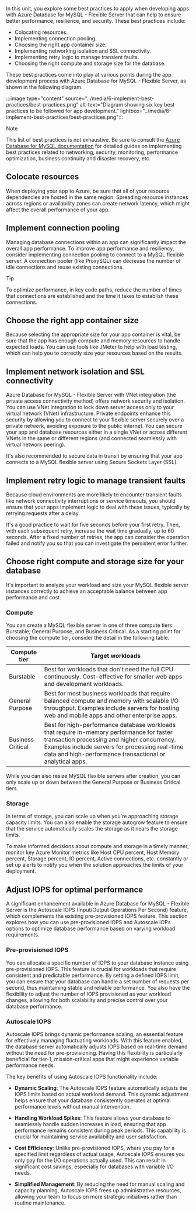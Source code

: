 In this unit, you explore some best practices to apply when developing apps with Azure Database for MySQL - Flexible Server that can help to ensure better performance, resilience, and security. These best practices include:

- Colocating resources.
- Implementing connection pooling.
- Choosing the right app container size.
- Implementing networking isolation and SSL connectivity.
- Implementing retry logic to manage transient faults.
- Choosing the right compute and storage size for the database.

These best practices come into play at various points during the app development process with Azure Database for MySQL - Flexible Server, as shown in the following diagram.

:::image type="content" source="../media/6-implement-best-practices/best-practices.png" alt-text="Diagram showing six key best practices to be followed for app development." lightbox="../media/6-implement-best-practices/best-practices.png":::

> [!NOTE]  
> This list of best practices is not exhaustive. Be sure to consult the [Azure Database for MySQL documentation](https://aka.ms/mysqldocs) for detailed guides on implementing best practices related to networking, security, monitoring, performance optimization, business continuity and disaster recovery, etc.

## Colocate resources

When deploying your app to Azure, be sure that all of your resource dependencies are hosted in the same region. Spreading resource instances across regions or availability zones can create network latency, which might affect the overall performance of your app.

## Implement connection pooling

Managing database connections within an app can significantly impact the overall app performance. To improve app performance and resiliency, consider implementing connection pooling to connect to a MySQL flexible server. A connection pooler (like ProxySQL) can decrease the number of idle connections and reuse existing connections.

> [!TIP]  
> To optimize performance, in key code paths, reduce the number of times that connections are established and the time it takes to establish these connections.

## Choose the right app container size

Because selecting the appropriate size for your app container is vital, be sure that the app has enough compute and memory resources to handle expected loads. You can use tools like JMeter to help with load testing, which can help you to correctly size your resources based on the results.

## Implement network isolation and SSL connectivity

Azure Database for MySQL - Flexible Server with VNet integration (the private access connectivity method) offers network security and isolation. You can use VNet integration to lock down server access only to your virtual network (VNet) infrastructure. Private endpoints enhance this security by allowing you to connect to your flexible server securely over a private network, avoiding exposure to the public internet. You can secure your app and database resources either in a single VNet or across different VNets in the same or different regions (and connected seamlessly with virtual network peering).

It's also recommended to secure data in transit by ensuring that your app connects to a MySQL flexible server using Secure Sockets Layer (SSL).

## Implement retry logic to manage transient faults

Because cloud environments are more likely to encounter transient faults like network connectivity interruptions or service timeouts, you should ensure that your apps implement logic to deal with these issues, typically by retrying requests after a delay.

It's a good practice to wait for five seconds before your first retry. Then, with each subsequent retry, increase the wait time gradually, up to 60 seconds. After a fixed number of retries, the app can consider the operation failed and notify you so that you can investigate the persistent error further.

## Choose right compute and storage size for your database

It's important to analyze your workload and size your MySQL flexible server instances correctly to achieve an acceptable balance between app performance and cost.

### Compute

You can create a MySQL flexible server in one of three compute tiers: Burstable, General Purpose, and Business Critical. As a starting point for choosing the compute tier, consider the detail in the following table.

| Compute tier | Target workloads |
| --- | --- |
| Burstable | Best for workloads that don't need the full CPU continuously. Cost-effective for smaller web apps and development workloads. |
| General Purpose | Best for most business workloads that require balanced compute and memory with scalable I/O throughput. Examples include servers for hosting web and mobile apps and other enterprise apps. |
| Business Critical | Best for high-performance database workloads that require in-memory performance for faster transaction processing and higher concurrency. Examples include servers for processing real-time data and high-performance transactional or analytical apps. |

While you can also resize MySQL flexible servers after creation, you can only scale up or down between the General Purpose or Business Critical tiers.

### Storage

In terms of storage, you can scale up when you're approaching storage capacity limits. You can also enable the storage autogrow feature to ensure that the service automatically scales the storage as it nears the storage limits.

To make informed decisions about compute and storage in a timely manner, monitor key Azure Monitor metrics like Host CPU percent, Host Memory percent, Storage percent, IO percent, Active connections, etc. constantly or set up alerts to notify you when the solution approaches the limits of your deployment.

## Adjust IOPS for optimal performance

A significant enhancement available in Azure Database for MySQL - Flexible Server is the Autoscale IOPS (Input/Output Operations Per Second) feature, which complements the existing pre-provisioned IOPS feature. This section explores how you can use pre-provisioned IOPS and Autoscale IOPs options to optimize database performance based on varying workload requirements.

### Pre-provisioned IOPS

You can allocate a specific number of IOPS to your database instance using pre-provisioned IOPS. This feature is crucial for workloads that require consistent and predictable performance. By setting a defined IOPS limit, you can ensure that your database can handle a set number of requests per second, thus maintaining stable and reliable performance. You also have the flexibility to adjust the number of IOPS provisioned as your workload changes, allowing for both scalability and precise control over your database performance.

### Autoscale IOPS

Autoscale IOPS brings dynamic performance scaling, an essential feature for effectively managing fluctuating workloads. With this feature enabled, the database server automatically adjusts IOPS based on real-time demand without the need for pre-provisioning. Having this flexibility is particularly beneficial for tier-1, mission-critical apps that might experience variable performance needs.

The key benefits of using Autoscale IOPS functionality include:

- **Dynamic Scaling**: The Autoscale IOPS feature automatically adjusts the IOPS limits based on actual workload demand. This dynamic adjustment helps ensure that your database consistently operates at optimal performance levels without manual intervention.

- **Handling Workload Spikes**: This feature allows your database to seamlessly handle sudden increases in load, ensuring that app performance remains consistent during peak periods. This capability is crucial for maintaining service availability and user satisfaction.

- **Cost Efficiency**: Unlike pre-provisioned IOPS, where you pay for a specified limit regardless of actual usage, Autoscale IOPS ensures you only pay for the I/O operations actually used. This can result in significant cost savings, especially for databases with variable I/O needs.

- **Simplified Management**: By reducing the need for manual scaling and capacity planning, Autoscale IOPS frees up administrative resources, allowing your team to focus on more strategic initiatives rather than routine maintenance.
